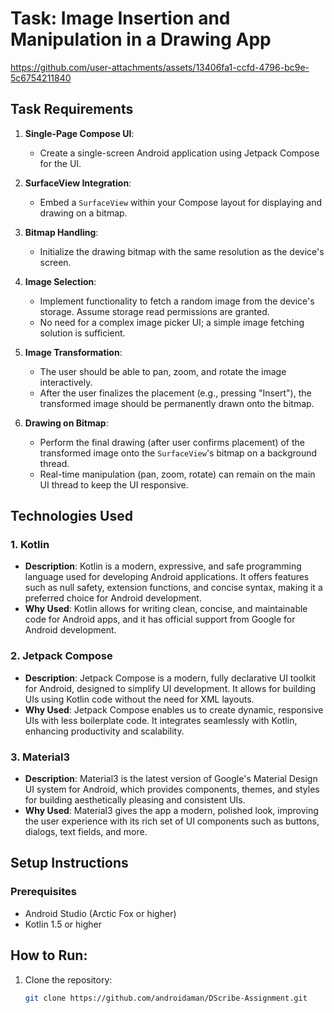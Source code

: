 # Task: Image Insertion and Manipulation in a Drawing App


https://github.com/user-attachments/assets/13406fa1-ccfd-4796-bc9e-5c6754211840



## Task Requirements

1. **Single-Page Compose UI**:
   - Create a single-screen Android application using Jetpack Compose for the UI.

2. **SurfaceView Integration**:
   - Embed a `SurfaceView` within your Compose layout for displaying and drawing on a bitmap.

3. **Bitmap Handling**:
   - Initialize the drawing bitmap with the same resolution as the device's screen.

4. **Image Selection**:
   - Implement functionality to fetch a random image from the device's storage. Assume storage read permissions are granted.
   - No need for a complex image picker UI; a simple image fetching solution is sufficient.

5. **Image Transformation**:
   - The user should be able to pan, zoom, and rotate the image interactively.
   - After the user finalizes the placement (e.g., pressing "Insert"), the transformed image should be permanently drawn onto the bitmap.

6. **Drawing on Bitmap**:
   - Perform the final drawing (after user confirms placement) of the transformed image onto the `SurfaceView`'s bitmap on a background thread.
   - Real-time manipulation (pan, zoom, rotate) can remain on the main UI thread to keep the UI responsive.
## Technologies Used

### 1. **Kotlin**
- **Description**: Kotlin is a modern, expressive, and safe programming language used for developing Android applications. It offers features such as null safety, extension functions, and concise syntax, making it a preferred choice for Android development.
- **Why Used**: Kotlin allows for writing clean, concise, and maintainable code for Android apps, and it has official support from Google for Android development.

### 2. **Jetpack Compose**
- **Description**: Jetpack Compose is a modern, fully declarative UI toolkit for Android, designed to simplify UI development. It allows for building UIs using Kotlin code without the need for XML layouts.
- **Why Used**: Jetpack Compose enables us to create dynamic, responsive UIs with less boilerplate code. It integrates seamlessly with Kotlin, enhancing productivity and scalability.

### 3. **Material3**
- **Description**: Material3 is the latest version of Google's Material Design UI system for Android, which provides components, themes, and styles for building aesthetically pleasing and consistent UIs.
- **Why Used**: Material3 gives the app a modern, polished look, improving the user experience with its rich set of UI components such as buttons, dialogs, text fields, and more.

## Setup Instructions

### Prerequisites
- Android Studio (Arctic Fox or higher)
- Kotlin 1.5 or higher

## How to Run:
1. Clone the repository:
   ```bash
   git clone https://github.com/androidaman/DScribe-Assignment.git
